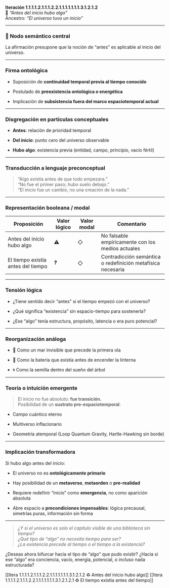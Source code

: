 **Iteración 1.1.1.1.2.1.1.1.2.2.1.1.1.1.1.1.1.3.1.2.1.2**  
🔹 _“Antes del inicio hubo algo”_  
Ancestro: _“El universo tuvo un inicio”_

---

### 🧠 Nodo semántico central

La afirmación presupone que la noción de “antes” es aplicable al inicio del universo.

---

### Firma ontológica

- Suposición de **continuidad temporal previa al tiempo conocido**
    
- Postulado de **preexistencia ontológica o energética**
    
- Implicación de **subsistencia fuera del marco espaciotemporal actual**
    

---

### Disgregación en partículas conceptuales

- **Antes**: relación de prioridad temporal
    
- **Del inicio**: punto cero del universo observable
    
- **Hubo algo**: existencia previa (entidad, campo, principio, vacío fértil)
    

---

### Transducción a lenguaje preconceptual

> “Algo existía antes de que todo empezara.”  
> “No fue el primer paso; hubo suelo debajo.”  
> “El inicio fue un cambio, no una creación de la nada.”

---

### Representación booleana / modal

| Proposición                        | Valor lógico | Valor modal | Comentario                                                  |
| ---------------------------------- | ------------ | ----------- | ----------------------------------------------------------- |
| Antes del inicio hubo algo         | ⚠️           | ◇           | No falsable empíricamente con los medios actuales           |
| El tiempo existía antes del tiempo | ❓            | ◇           | Contradicción semántica o redefinición metafísica necesaria |

---

### Tensión lógica

- ¿Tiene sentido decir “antes” si el tiempo empezó con el universo?
    
- ¿Qué significa “existencia” sin espacio-tiempo para sostenerla?
    
- ¿Ese “algo” tenía estructura, propósito, latencia o era puro potencial?
    

---

### Reorganización análoga

- 🌊 Como un mar invisible que precede la primera ola
    
- 🔦 Como la batería que existía antes de encender la linterna
    
- 🌀 Como la semilla dentro del sueño del árbol
    

---

### Teoría o intuición emergente

> El inicio no fue absoluto: **fue transición.**  
> Posibilidad de un **sustrato pre-espaciotemporal**:

- Campo cuántico eterno
    
- Multiverso inflacionario
    
- Geometría atemporal (Loop Quantum Gravity, Hartle-Hawking sin borde)
    

---

### Implicación transformadora

Si hubo algo antes del inicio:

- El universo no es **ontológicamente primario**
    
- Hay posibilidad de un **metaverso**, **metaorden** o **pre-realidad**
    
- Requiere redefinir “inicio” como **emergencia**, no como aparición absoluta
    
- Abre espacio a **precondiciones impensables**: lógica precausal, simetrías puras, información sin forma
    

---

> _¿Y si el universo es solo el capítulo visible de una biblioteca sin tiempo?_  
> _¿Qué tipo de “algo” no necesita tiempo para ser?_  
> _¿La existencia precede al tiempo o el tiempo a la existencia?_

¿Deseas ahora bifurcar hacia el tipo de “algo” que pudo existir? ¿Hacia si ese “algo” era conciencia, vacío, energía, potencial, o incluso nada estructurada?

[[Itera 1.1.1.1.2.1.1.1.2.2.1.1.1.1.1.1.1.3.1.2.1.2 ♻️ Antes del inicio hubo algo]]
[[Itera 1.1.1.1.2.1.1.1.2.2.1.1.1.1.1.1.1.3.1.2.1.2.1 ♻️ El tiempo existía antes del tiempo]]